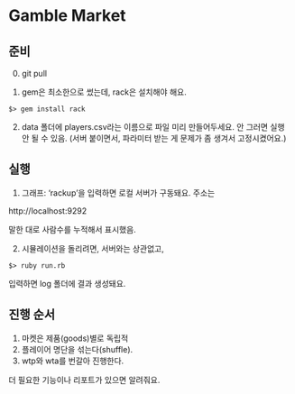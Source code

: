 # Gamble Market

## 준비

0. git pull

1. gem은 최소한으로 썼는데, rack은 설치해야 해요.

```$> gem install rack```

2. data 폴더에 players.csv라는 이름으로 파일 미리 만들어두세요. 안 그러면 실행 안 될 수 있음. (서버 붙이면서, 파라미터 받는 게 문제가 좀 생겨서 고정시켰어요.)

## 실행

1. 그래프: ‘rackup’을 입력하면 로컬 서버가 구동돼요. 주소는

http://localhost:9292

말한 대로 사람수를 누적해서 표시했음.

2. 시뮬레이션을 돌리려면, 서버와는 상관없고, 

```$> ruby run.rb```

입력하면 log 폴더에 결과 생성돼요.

## 진행 순서

1. 마켓은 제품(goods)별로 독립적
2. 플레이어 명단을 섞는다(shuffle).
3. wtp와 wta를 번갈아 진행한다.

더 필요한 기능이나 리포트가 있으면 알려줘요.
